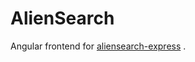# AlienSearch

Angular frontend for  [aliensearch-express](https://github.com/rawat-naresh/aliensearch-express) .


